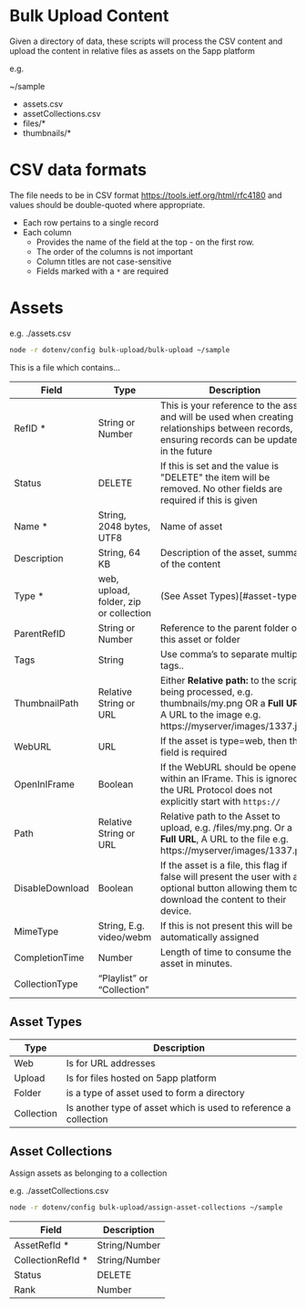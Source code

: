 # Bulk Upload Content

Given a directory of data, these scripts will process the CSV content and upload the content in relative files as assets on the 5app platform

e.g. 

~/sample
  - assets.csv
  - assetCollections.csv
  - files/*
  - thumbnails/*


# CSV data formats

The file needs to be in CSV format https://tools.ietf.org/html/rfc4180 and values should be double-quoted where appropriate.

- Each row pertains to a single record
- Each column 
	- Provides the name of the field at the top - on the first row.
	- The order of the columns is not important
	- Column titles are not case-sensitive
	- Fields marked with a `*` are required

# Assets

e.g. ./assets.csv


```bash
node -r dotenv/config bulk-upload/bulk-upload ~/sample
```


This is a file which contains...

| Field        | Type          | Description
|--------------|---------------|---------------
| RefID *      | String or Number | This is your reference to the asset and will be used when creating relationships between records, ensuring records can be updated in the future
| Status       | DELETE | If this is set and the value is "DELETE" the item will be removed. No other fields are required if this is given
| Name *       | String, 2048 bytes, UTF8  | Name of asset
| Description  | String, 64 KB | Description of the asset, summary of the content
| Type *       | web, upload, folder, zip or collection  | (See Asset Types)[#asset-types]
| ParentRefID  | String or Number | Reference to the parent folder of this asset or folder
| Tags         | String | Use comma’s to separate multiple tags..
| ThumbnailPath | Relative String or URL | Either **Relative path:** to the script being processed, e.g. thumbnails/my.png OR a **Full URL:** A URL to the image e.g. https://myserver/images/1337.jpg
| WebURL       | URL            | If the asset is type=web, then this field is required
| OpenInIFrame | Boolean        | If the WebURL should be opened within an IFrame. This is ignored if the URL Protocol does not explicitly start with `https://`
| Path         | Relative String or URL | Relative path to the Asset to upload, e.g. /files/my.png. Or a **Full URL**, A URL to the file e.g. https://myserver/images/1337.pdf
| DisableDownload | Boolean     | If the asset is a file, this flag if false will present the user with an optional button allowing them to download the content to their device.
| MimeType     | String, E.g. video/webm | If this is not present this will be automatically assigned
| CompletionTime | Number | Length of time to consume the asset in minutes.
| CollectionType | “Playlist” or “Collection”


## Asset Types

| Type | Description
|------|---------------------
| Web  | Is for URL addresses
| Upload | Is for files hosted on 5app platform
| Folder | is a type of asset used to form a directory
| Collection | Is another type of asset which is used to reference a collection



## Asset Collections

Assign assets as belonging to a collection

e.g. ./assetCollections.csv

```bash
node -r dotenv/config bulk-upload/assign-asset-collections ~/sample
```

| Field | Description
|-------|-------------
| AssetRefId * | String/Number | Reference ID matching an asset in asset.csv
| CollectionRefId * | String/Number | Reference ID matching a asset in asset.csv of type=collection
| Status | DELETE | If =DELETE removes the association
| Rank | Number | A relative rank position to other assets in the same collection. Low values will appear first.
